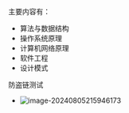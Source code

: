 主要内容有：

- 算法与数据结构
- 操作系统原理
- 计算机网络原理
- 软件工程
- 设计模式


防盗链测试
- ![image-20240805215946173](https://heixiong-1257166700.cos.ap-shanghai.myqcloud.com/md/202408052159077.png)
